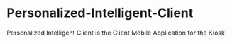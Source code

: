 # Personalized-Intelligent-Client
Personalized Intelligent Client is the Client Mobile Application for the Kiosk
